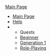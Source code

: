 <div class="logo"><a href="./">Main Page</a></div>
<div class="main-menu">

* [Main Page](./)
* [Help](?Help)
* 
    * Quests
    * [Beginner](?Beginner_Quests)
    * [Generation 1](?Generation_1)
    * [Role-Playing](?Role-Playing)

</div>
